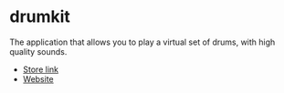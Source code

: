 drumkit
=======

The application that allows you to play a virtual set of drums, with high quality sounds.

* [Store link](http://apps.microsoft.com/windows/en-us/app/drumkit/a07735fd-3955-4470-aa48-5356c8ae5c91)
* [Website](http://drumkit8.blogspot.com/)
